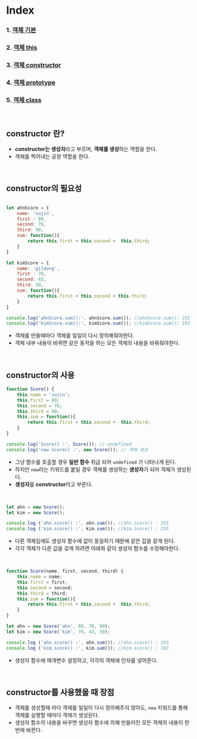 # Index
### 1. [객체 기본](./객체.md)
### 2. [객체 this](./객체_this.md)
### 3. [객체 constructor](./객체_constructor.md)
### 4. [객체 prototype](./객체_prototype.md)
### 5. [객체 class](./객체_class.md)

<br>

## constructor 란? 
- **constructor는 생성자**라고 부르며, **객체를 생성**하는 역할을 한다.
- 객체를 찍어내는 공장 역할을 한다.

<br>

## constructor의 필요성
```javascript

let ahnScore = {
    name: 'sujin',
    first : 89, 
    second: 76,
    third: 90,
    sum: function(){
        return this.first + this.second +  this.third; 
    }
}

let kimScore = {
    name: 'gildong',
    first : 70, 
    second: 43,
    third: 50,
    sum: function(){
        return this.first + this.second + this.third; 
    }
}

console.log('ahnScore.sum():', ahnScore.sum()); //ahnScore.sum(): 255
console.log('kimScore.sum():', kimScore.sum()); //kimScore.sum(): 163

```
- 객체를 만들때마다 객체를 일일이 다시 정의해줘야한다. 
- 객체 내부 내용이 바뀌면 같은 동작을 하는 모든 객체의 내용을 바꿔줘야한다. 

<br>


## constructor의 사용
```javascript
function Score() {
    this.name = 'sujin';
    this.first = 89;
    this.second = 76;
    this.third = 90;
    this.sum = function(){
        return this.first + this.second +  this.third; 
    }
}

console.log('Score() :', Score()); // undefined
console.log('new Score() :', new Score()); // 객체 생성

```
- 그냥 함수를 호출할 경우 **일반 함수** 취급 되어 ```undefined``` 가 나타나게 된다.
- 하지만 ```new```라는 키워드를 붙일 경우 객체를 생성하는 **생성자**가 되어 객체가 생성된다.
- **생성자**를 **constructor**라고 부른다.

<br>

```javascript
let ahn = new Score();
let kim = new Score();

console.log ('ahn.score() :', ahn.sum()); //ahn.Score() : 255
console.log ('kim.score() :', kim.sum()); //kim.Score() : 255

```
- 다른 객체임에도 생성자 함수에 값이 동일하기 때문에 같은 값을 같게 된다.
- 각각 객체가 다른 값을 갖게 하려면 아래와 같이 생성자 함수를 수정해야한다.

<br>

```javascript
function Score(name, first, second, third) { 
    this.name = name;
    this.first = first; 
    this.second = second;
    this.third = third;
    this.sum = function(){
        return this.first + this.second +  this.third; 
    }
}

let ahn = new Score('ahn', 89, 76, 90);
let kim = new Score('kim', 70, 43, 50);

console.log ('ahn.score() :', ahn.sum()); //ahn.score() : 255
console.log ('kim.score() :', kim.sum()); //kim.score() : 163

```
- 생성자 함수에 매개변수 설정하고, 각각의 객체에 인자를 넣어준다.

<br>

## constructor를 사용했을 때 장점
- 객체를 생성할때 마다 객체를 일일이 다시 정의해주지 않아도, ```new``` 키워드를 통해 객체를 실행할 때마다 객체가 생성된다.
- 생성자 함수의 내용을 바꾸면 생성자 함수에 의해 만들어진 모든 객체의 내용이 한번에 바뀐다. 



